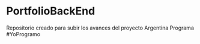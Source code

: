 # PortfolioBackEnd
Repositorio creado para subir los avances del proyecto Argentina Programa #YoProgramo
